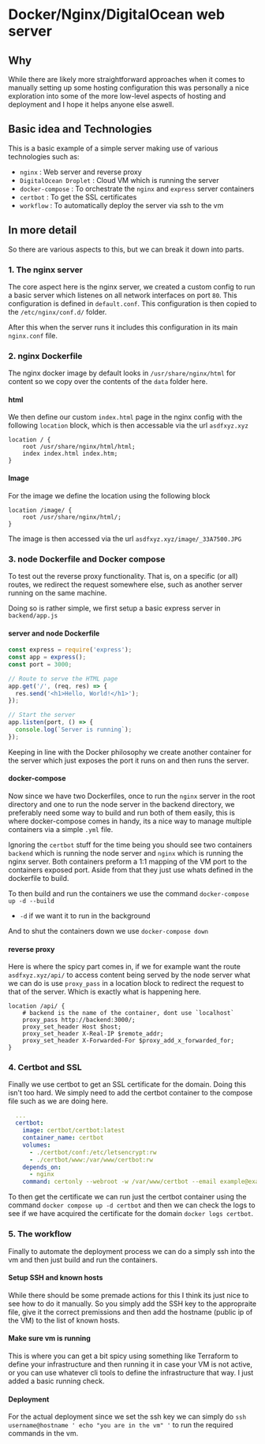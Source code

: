 # Docker/Nginx/DigitalOcean web server

## Why

While there are likely more straightforward approaches when it comes to manually setting up some hosting configuration this was personally a nice exploration into some of the more low-level aspects of hosting and deployment and I hope it helps anyone else aswell.

## Basic idea and Technologies

This is a basic example of a simple server making use of various technologies such as:

- `nginx` : Web server and reverse proxy
- `DigitalOcean Droplet` : Cloud VM which is running the server
- `docker-compose` : To orchestrate the `nginx` and `express` server containers
- `certbot` : To get the SSL certificates
- `workflow` : To automatically deploy the server via ssh to the vm

## In more detail

So there are various aspects to this, but we can break it down into parts.

### 1. The nginx server

The core aspect here is the nginx server, we created a custom config to run a basic server which listenes on all network interfaces on port `80`. This configuration is defined in `default.conf`. This configuration is then copied to the `/etc/nginx/conf.d/` folder.

After this when the server runs it includes this configuration in its main `nginx.conf` file.

### 2. nginx Dockerfile

The nginx docker image by default looks in `/usr/share/nginx/html` for content so we copy over the contents of the `data` folder here.

#### html

We then define our custom `index.html` page in the nginx config with the following `location` block, which is then accessable via the url `asdfxyz.xyz`

```text
location / {
    root /usr/share/nginx/html/html;
    index index.html index.htm;
}
```

#### Image

For the image we define the location using the following block

```text
location /image/ {
    root /usr/share/nginx/html/;
}
```

The image is then accessed via the url `asdfxyz.xyz/image/_33A7500.JPG`

### 3. node Dockerfile and Docker compose

To test out the reverse proxy functionality. That is, on a specific (or all) routes, we redirect the request somewhere else, such as another server running on the same machine.

Doing so is rather simple, we first setup a basic express server in `backend/app.js`

#### server and node Dockerfile

```js
const express = require('express');
const app = express();
const port = 3000;

// Route to serve the HTML page
app.get('/', (req, res) => {
  res.send('<h1>Hello, World!</h1>');
});

// Start the server
app.listen(port, () => {
  console.log(`Server is running`);
});

```

Keeping in line with the Docker philosophy we create another container for the server which just exposes the port it runs on and then runs the server.

#### docker-compose

Now since we have two Dockerfiles, once to run the `nginx` server in the root directory and one to run the node server in the backend directory, we preferably need some way to build and run both of them easily, this is where docker-compose comes in handy, its a nice way to manage multiple containers via a simple `.yml` file.

Ignoring the `certbot` stuff for the time being you should see two containers `backend` which is running the node server and `nginx` which is running the nginx server. Both containers preform a 1:1 mapping of the VM port to the containers exposed port. Aside from that they just use whats defined in the dockerfile to build.

To then build and run the containers we use the command `docker-compose up -d --build`

- `-d` if we want it to run in the background

And to shut the containers down we use `docker-compose down`

#### reverse proxy

Here is where the spicy part comes in, if we for example want the route `asdfxyz.xyz/api/` to access content being served by the node server what we can do is use `proxy_pass` in a location block to redirect the request to that of the server. Which is exactly what is happening here.

```text
location /api/ {
    # backend is the name of the container, dont use `localhost`
    proxy_pass http://backend:3000/;
    proxy_set_header Host $host;
    proxy_set_header X-Real-IP $remote_addr;
    proxy_set_header X-Forwarded-For $proxy_add_x_forwarded_for;
}
```

### 4. Certbot and SSL

Finally we use certbot to get an SSL certificate for the domain. Doing this isn't too hard. We simply need to add the certbot container to the compose file such as we are doing here.

```yml
  ...
  certbot:
    image: certbot/certbot:latest
    container_name: certbot
    volumes:
      - ./certbot/conf:/etc/letsencrypt:rw
      - ./certbot/www:/var/www/certbot:rw
    depends_on:
      - nginx
    command: certonly --webroot -w /var/www/certbot --email example@example.com -d your_domain.com --agree-tos --force-renewal
```

To then get the certificate we can run just the certbot container using the command `docker compose up -d certbot` and then we can check the logs to see if we have acquired the certificate for the domain `docker logs certbot`.

### 5. The workflow

Finally to automate the deployment process we can do a simply ssh into the vm and then just build and run the containers.

#### Setup SSH and known hosts

While there should be some premade actions for this I think its just nice to see how to do it manually. So you simply add the SSH key to the appropraite file, give it the correct premissions and then add the hostname (public ip of the VM) to the list of known hosts.

#### Make sure vm is running

This is where you can get a bit spicy using something like Terraform to define your infrastructure and then running it in case your VM is not active, or you can use whatever cli tools to define the infrastructure that way. I just added a basic running check.

#### Deployment

For the actual deployment since we set the ssh key we can simply do `ssh username@hostname ' echo "you are in the vm" '` to run the required commands in the vm.
